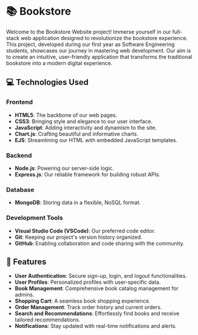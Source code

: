 # 📚 Bookstore

Welcome to the Bookstore Website project! Immerse yourself in our full-stack web application designed to revolutionize the bookstore experience. This project, developed during our first year as Software Engineering students, showcases our journey in mastering web development. Our aim is to create an intuitive, user-friendly application that transforms the traditional bookstore into a modern digital experience.

## 💻 Technologies Used

### Frontend

- **HTML5**: The backbone of our web pages.
- **CSS3**: Bringing style and elegance to our user interface.
- **JavaScript**: Adding interactivity and dynamism to the site.
- **Chart.js**: Crafting beautiful and informative charts.
- **EJS**: Streamlining our HTML with embedded JavaScript templates.

### Backend

- **Node.js**: Powering our server-side logic.
- **Express.js**: Our reliable framework for building robust APIs.

### Database

- **MongoDB**: Storing data in a flexible, NoSQL format.

### Development Tools

- **Visual Studio Code (VSCode)**: Our preferred code editor.
- **Git**: Keeping our project's version history organized.
- **GitHub**: Enabling collaboration and code sharing with the community.

## 🚀 Features

- **User Authentication**: Secure sign-up, login, and logout functionalities.
- **User Profiles**: Personalized profiles with user-specific data.
- **Book Management**: Comprehensive book catalog management for admins.
- **Shopping Cart**: A seamless book shopping experience.
- **Order Management**: Track order history and current orders.
- **Search and Recommendations**: Effortlessly find books and receive tailored recommendations.
- **Notifications**: Stay updated with real-time notifications and alerts.
